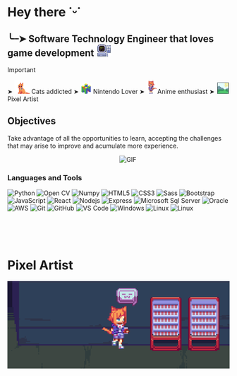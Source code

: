 # Hey there ˙ᵕ˙

## ╰┈➤ Software Technology Engineer that loves game development <img src="no3.png" width="35"/> 

> [!IMPORTANT]
>  ➤  <img src="no5.png" width="35"/> Cats addicted 
>  ➤  <img src="no4.png" width="25"/> Nintendo Lover 
>  ➤  <img  src="no2.png" width="25"/>Anime enthusiast
>  ➤ <img  src="no6.png" width="30"/>Pixel Artist 

## Objectives
Take advantage of all the opportunities to learn, accepting the challenges that may arise to improve and acumulate more experience.

<img align="right" alt="GIF" src="https://dkrn4sk0rn31v.cloudfront.net/2018/05/29070459/pixelart-octocat.gif" width="250"/>
<br />

### Languages and Tools 


![Python](http://img.shields.io/badge/-%7C%20Python-3776AB?style=flat-square&logo=python&logoColor=ffffff)
![Open CV](https://img.shields.io/badge/-%7C%20OpenCV-3776AB?style=flat-square&logo=opencv&logoColor=ffffff)
![Numpy](https://img.shields.io/badge/-%7C%20NumPy-A100FF?style=flat-square&logo=numpy&logoColor=ffffff)
![HTML5](https://img.shields.io/badge/-%7C%20HTML5-%23E44D27?style=flat-square&logo=html5&logoColor=ffffff)
![CSS3](https://img.shields.io/badge/-%7C%20CSS3-%231572B6?style=flat-square&logo=css3)
![Sass](https://img.shields.io/badge/-%7C%20Sass-%23CC6699?style=flat-square&logo=sass&logoColor=ffffff)
![Bootstrap](https://img.shields.io/badge/-%7C%20Bootstrap-563D7C?style=flat-square&logo=Bootstrap&logoColor=ffffff)
![JavaScript](https://img.shields.io/badge/-%7C%20JavaScript-FF9900?style=flat-square&logo=javascript&logoColor=ffffff)
![React](https://img.shields.io/badge/-%7C%20React-00ccff?style=flat-square&logo=react&logoColor=ffffff)
![Nodejs](https://img.shields.io/badge/-%7C%20Nodejs-339933?style=flat-square&logo=Node.js&logoColor=ffffff)
![Express](https://img.shields.io/badge/-%7C%20Express-181717?style=flat-square&logo=express&logoColor=ffffff)
![Microsoft Sql Server](https://img.shields.io/badge/-%7C%20Sql%20Server-CC2927?style=flat-square&logo=microsoft-sql-server&logoColor=ffffff)
![Oracle](https://img.shields.io/badge/-%7C%20Oracle%20DB-CC2927?style=flat-square&logo=oracle&logoColor=ffffff)
![AWS](https://img.shields.io/badge/-%7C%20AWS-FF9900?style=flat-square&logo=amazonaws&logoColor=ffffff)
![Git](https://img.shields.io/badge/-%7C%20Git-%23F05032?style=flat-square&logo=git&logoColor=%23ffffff)
![GitHub](https://img.shields.io/badge/-%7C%20GitHub-181717?style=flat-square&logo=github)
![VS Code](http://img.shields.io/badge/-%7C%20VS%20Code-007ACC?style=flat-square&logo=visual-studio-code&logoColor=ffffff)
![Windows](http://img.shields.io/badge/-%7C%20Windows-0078D6?style=flat-square&logo=windows&logoColor=ffffff)
![Linux](https://img.shields.io/badge/-%7C%20Linux-A100FF?style=flat-square&logo=linux&logoColor=ffffff)
![Linux](https://img.shields.io/badge/-%7C%20Game%20Maker-339933?style=flat-square&logo=gamemaker&logoColor=ffffff)

<br/><br/><br/>

# Pixel Artist
<img align="right" src="twh3.png" width="1000"/>

